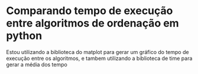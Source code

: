 <h1>Comparando tempo de execução entre algoritmos de ordenação em python</h1>
<p>Estou utilizando a biblioteca do matplot para gerar um gráfico do tempo de execução entre os algoritmos, e tambem utilizando a biblioteca de time para gerar a média dos tempo</p>
